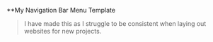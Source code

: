 **My Navigation Bar Menu Template
>I have made this as I struggle to be consistent when laying out websites for new projects.